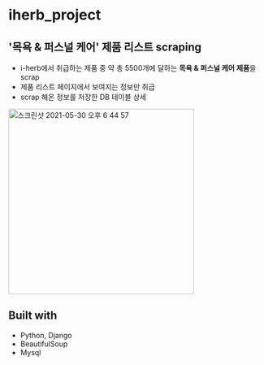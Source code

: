 # iherb_project

## '목욕 & 퍼스널 케어' 제품 리스트 scraping
- i-herb에서 취급하는 제품 중 약 총 5500개에 달하는 **목욕 & 퍼스널 케어 제품**을 scrap
- 제품 리스트 페이지에서 보여지는 정보만 취급
- scrap 해온 정보를 저장한 DB 테이블 상세
<img width="365" alt="스크린샷 2021-05-30 오후 6 44 57" src="https://user-images.githubusercontent.com/59601700/120099572-228f0780-c177-11eb-90b9-29c65357d093.png">
<br>

## Built with
- Python, Django
- BeautifulSoup
- Mysql

